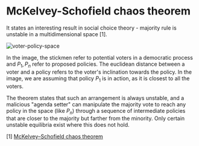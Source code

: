 # McKelvey-Schofield chaos theorem

It states an interesting result in social choice theory - majority rule is unstable in a multidimensional space [1].

<img src="https://i.ibb.co/0n4zY12/voter-policy-space.jpg" alt="voter-policy-space" border="0" />

In the image, the stickmen refer to potential voters in a democratic process and ${P_1, P_n}$ refer to proposed policies. The euclidean distance between a voter and a policy refers to the voter's inclination towards the policy. In the image, we are assuming that policy $P_1$ is in action, as it is closest to all the voters.

The theorem states that such an arrangement is always unstable, and a malicious "agenda setter" can manipulate the majority vote to reach any policy in the space (like $P_n$) through a sequence of intermediate policies that are closer to the majority but farther from the minority. Only certain unstable equilibria exist where this does not hold.

[1] [McKelvey–Schofield chaos theorem](https://en.wikipedia.org/wiki/McKelvey%E2%80%93Schofield_chaos_theorem)
